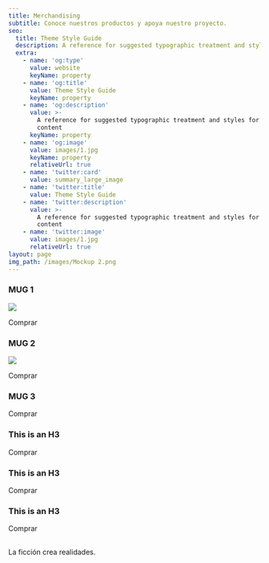 ```yaml
---
title: Merchandising
subtitle: Conoce nuestros productos y apoya nuestro proyecto.
seo:
  title: Theme Style Guide
  description: A reference for suggested typographic treatment and styles for your content
  extra:
    - name: 'og:type'
      value: website
      keyName: property
    - name: 'og:title'
      value: Theme Style Guide
      keyName: property
    - name: 'og:description'
      value: >-
        A reference for suggested typographic treatment and styles for your
        content
      keyName: property
    - name: 'og:image'
      value: images/1.jpg
      keyName: property
      relativeUrl: true
    - name: 'twitter:card'
      value: summary_large_image
    - name: 'twitter:title'
      value: Theme Style Guide
    - name: 'twitter:description'
      value: >-
        A reference for suggested typographic treatment and styles for your
        content
    - name: 'twitter:image'
      value: images/1.jpg
      relativeUrl: true
layout: page
img_path: /images/Mockup 2.png
---
```

### MUG 1

![](/images/Mockup%204.png)

Comprar

### MUG 2

![](/images/Mockup%205.png)

Comprar

### MUG 3





Comprar

### This is an H3



Comprar

### &#xA;&#xA;This is an H3

Comprar

### &#xA;&#xA;This is an H3

Comprar

## &#xA;&#xA;&#xA;&#xA;

La ficción crea realidades.
